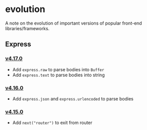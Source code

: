 # evolution

A note on the evolution of important versions of popular front-end libraries/frameworks.

## Express

### [v4.17.0](https://github.com/expressjs/express/releases/tag/4.17.0)

- Add `express.raw` to parse bodies into `Buffer`
- Add `express.text` to parse bodies into string

### [v4.16.0](https://github.com/expressjs/express/releases/tag/4.16.0)

- Add `express.json` and `express.urlencoded` to parse bodies

### [v4.15.0](https://github.com/expressjs/express/releases/tag/4.15.0)

- Add `next("router")` to exit from router

